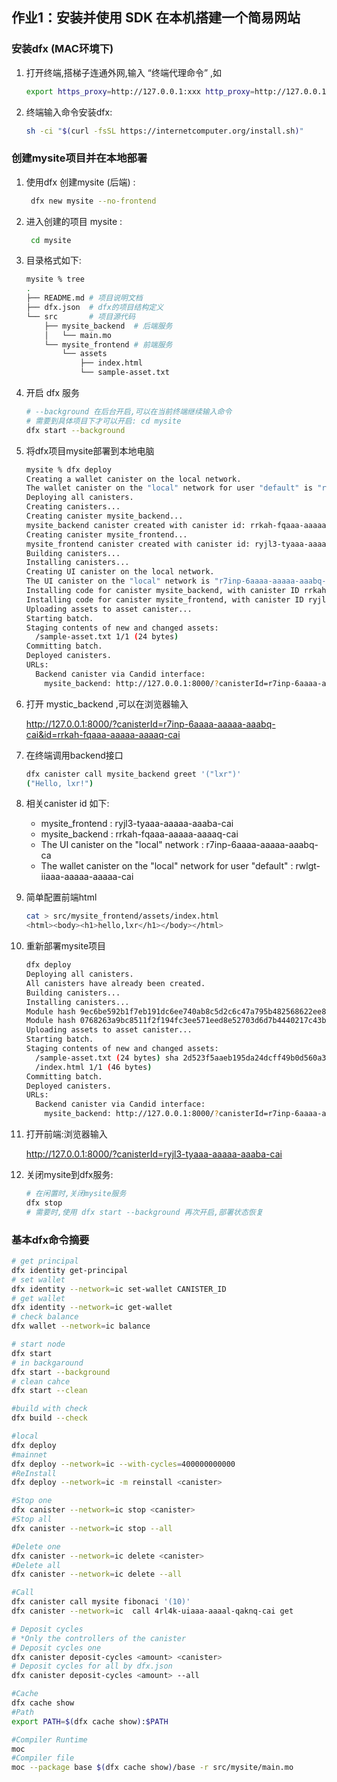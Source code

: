 ## 作业1：安装并使用 SDK 在本机搭建一个简易网站

### 安装dfx (MAC环境下)

1. 打开终端,搭梯子连通外网,输入 “终端代理命令” ,如  

   ```bash
   export https_proxy=http://127.0.0.1:xxx http_proxy=http://127.0.0.1:xxx all_proxy=socks5://127.0.0.1:xxx
   ```

2. 终端输入命令安装dfx: 

   ```bash
   sh -ci "$(curl -fsSL https://internetcomputer.org/install.sh)"
   ```

### 创建mysite项目并在本地部署

1. 使用dfx 创建mysite (后端) :

   ```bash
    dfx new mysite --no-frontend  
   ```

2. 进入创建的项目 mysite : 

   ```bash
    cd mysite 
   ```

3. 目录格式如下:

   ```bash
   mysite % tree
   .
   ├── README.md # 项目说明文档
   ├── dfx.json  # dfx的项目结构定义
   └── src       # 项目源代码
       ├── mysite_backend  # 后端服务
       │   └── main.mo
       └── mysite_frontend # 前端服务
           └── assets
               ├── index.html
               └── sample-asset.txt
   
   
   ```

4. 开启 dfx 服务

   ```bash
   # --background 在后台开启,可以在当前终端继续输入命令
   # 需要到具体项目下才可以开启: cd mysite
   dfx start --background
   ```

5. 将dfx项目mysite部署到本地电脑

   ```bash
   mysite % dfx deploy
   Creating a wallet canister on the local network.
   The wallet canister on the "local" network for user "default" is "rwlgt-iiaaa-aaaaa-aaaaa-cai"
   Deploying all canisters.
   Creating canisters...
   Creating canister mysite_backend...
   mysite_backend canister created with canister id: rrkah-fqaaa-aaaaa-aaaaq-cai
   Creating canister mysite_frontend...
   mysite_frontend canister created with canister id: ryjl3-tyaaa-aaaaa-aaaba-cai
   Building canisters...
   Installing canisters...
   Creating UI canister on the local network.
   The UI canister on the "local" network is "r7inp-6aaaa-aaaaa-aaabq-cai"
   Installing code for canister mysite_backend, with canister ID rrkah-fqaaa-aaaaa-aaaaq-cai
   Installing code for canister mysite_frontend, with canister ID ryjl3-tyaaa-aaaaa-aaaba-cai
   Uploading assets to asset canister...
   Starting batch.
   Staging contents of new and changed assets:
     /sample-asset.txt 1/1 (24 bytes)
   Committing batch.
   Deployed canisters.
   URLs:
     Backend canister via Candid interface:
       mysite_backend: http://127.0.0.1:8000/?canisterId=r7inp-6aaaa-aaaaa-aaabq-cai&id=rrkah-fqaaa-aaaaa-aaaaq-cai
   ```

6. 打开 mystic_backend ,可以在浏览器输入

   http://127.0.0.1:8000/?canisterId=r7inp-6aaaa-aaaaa-aaabq-cai&id=rrkah-fqaaa-aaaaa-aaaaq-cai 

7. 在终端调用backend接口

   ```bash
   dfx canister call mysite_backend greet '("lxr")'
   ("Hello, lxr!")
   ```

8. 相关canister id 如下:

   - mysite_frontend : ryjl3-tyaaa-aaaaa-aaaba-cai
   - mysite_backend : rrkah-fqaaa-aaaaa-aaaaq-cai
   - The UI canister on the "local" network : r7inp-6aaaa-aaaaa-aaabq-ca
   - The wallet canister on the "local" network for user "default" : rwlgt-iiaaa-aaaaa-aaaaa-cai

8. 简单配置前端html

   ```bash
   cat > src/mysite_frontend/assets/index.html
   <html><body><h1>hello,lxr</h1></body></html>
   ```

9. 重新部署mysite项目

   ```bash
   dfx deploy
   Deploying all canisters.
   All canisters have already been created.
   Building canisters...
   Installing canisters...
   Module hash 9ec6be592b1f7eb191dc6ee740ab8c5d2c6c47a795b482568622ee8f6fb14c1c is already installed.
   Module hash 0768263a9bc8511f2f194fc3ee571eed8e52703d6d7b4440217c43b41c57f87c is already installed.
   Uploading assets to asset canister...
   Starting batch.
   Staging contents of new and changed assets:
     /sample-asset.txt (24 bytes) sha 2d523f5aaeb195da24dcff49b0d560a3d61b8af859cee78f4cff0428963929e6 is already installed
     /index.html 1/1 (46 bytes)
   Committing batch.
   Deployed canisters.
   URLs:
     Backend canister via Candid interface:
       mysite_backend: http://127.0.0.1:8000/?canisterId=r7inp-6aaaa-aaaaa-aaabq-cai&id=rrkah-fqaaa-aaaaa-aaaaq-cai
   ```

10. 打开前端:浏览器输入 

    http://127.0.0.1:8000/?canisterId=ryjl3-tyaaa-aaaaa-aaaba-cai

11. 关闭mysite到dfx服务:

    ```bash
    # 在闲置时,关闭mysite服务
    dfx stop
    # 需要时,使用 dfx start --background 再次开启,部署状态恢复
    ```



### 基本dfx命令摘要

```bash
# get principal
dfx identity get-principal
# set wallet
dfx identity --network=ic set-wallet CANISTER_ID
# get wallet
dfx identity --network=ic get-wallet
# check balance
dfx wallet --network=ic balance

# start node
dfx start
# in backgaround
dfx start --background
# clean cahce
dfx start --clean

#build with check
dfx build --check

#local
dfx deploy
#mainnet
dfx deploy --network=ic --with-cycles=400000000000
#ReInstall
dfx deploy --network=ic -m reinstall <canister>

#Stop one
dfx canister --network=ic stop <canister>
#Stop all
dfx canister --network=ic stop --all

#Delete one
dfx canister --network=ic delete <canister>
#Delete all
dfx canister --network=ic delete --all

#Call
dfx canister call mysite fibonaci '(10)'
dfx canister --network=ic  call 4rl4k-uiaaa-aaaal-qaknq-cai get

# Deposit cycles 
# *Only the controllers of the canister
# Deposit cycles one
dfx canister deposit-cycles <amount> <canister>
# Deposit cycles for all by dfx.json
dfx canister deposit-cycles <amount> --all

#Cache
dfx cache show
#Path
export PATH=$(dfx cache show):$PATH

#Compiler Runtime
moc
#Compiler file
moc --package base $(dfx cache show)/base -r src/mysite/main.mo
```

